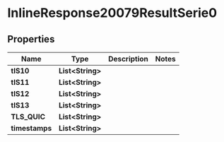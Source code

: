 # InlineResponse20079ResultSerie0

## Properties
Name | Type | Description | Notes
------------ | ------------- | ------------- | -------------
**tlS10** | **List&lt;String&gt;** |  | 
**tlS11** | **List&lt;String&gt;** |  | 
**tlS12** | **List&lt;String&gt;** |  | 
**tlS13** | **List&lt;String&gt;** |  | 
**TLS_QUIC** | **List&lt;String&gt;** |  | 
**timestamps** | **List&lt;String&gt;** |  | 
